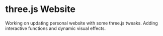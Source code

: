 # three.js Website

Working on updating personal website with some three.js tweaks. 
Adding interactive functions and dynamic visual effects.
